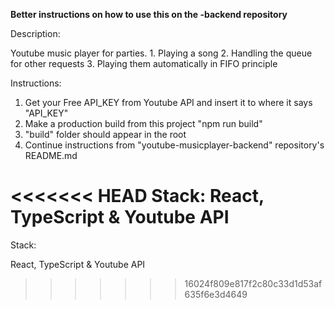 **Better instructions on how to use this on the -backend repository**

Description:

Youtube music player for parties.
    1. Playing a song
    2. Handling the queue for other requests
    3. Playing them automatically in FIFO principle

Instructions:

1. Get your Free API_KEY from Youtube API and insert it to where it says "API_KEY"
2. Make a production build from this project "npm run build"
3. "build" folder should appear in the root
4. Continue instructions from "youtube-musicplayer-backend" repository's README.md

<<<<<<< HEAD
Stack: React, TypeScript & Youtube API
=======
Stack:

React, TypeScript & Youtube API
>>>>>>> 16024f809e817f2c80c33d1d53af635f6e3d4649
